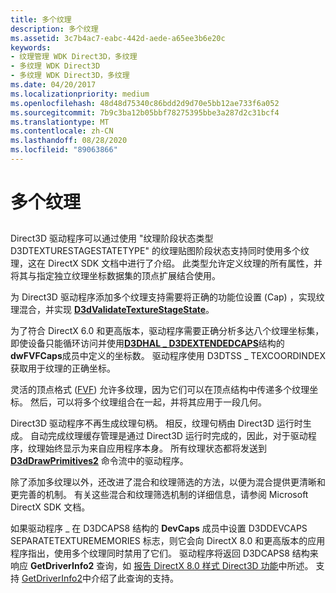 ```yaml
---
title: 多个纹理
description: 多个纹理
ms.assetid: 3c7b4ac7-eabc-442d-aede-a65ee3b6e20c
keywords:
- 纹理管理 WDK Direct3D，多纹理
- 多纹理 WDK Direct3D
- 多纹理 WDK Direct3D，多纹理
ms.date: 04/20/2017
ms.localizationpriority: medium
ms.openlocfilehash: 48d48d75340c86bdd2d9d70e5bb12ae733f6a052
ms.sourcegitcommit: 7b9c3ba12b05bbf78275395bbe3a287d2c31bcf4
ms.translationtype: MT
ms.contentlocale: zh-CN
ms.lasthandoff: 08/28/2020
ms.locfileid: "89063866"
---
```

# <a name="multiple-textures"></a>多个纹理


## <span id="ddk_multiple_textures_gg"></span><span id="DDK_MULTIPLE_TEXTURES_GG"></span>


Direct3D 驱动程序可以通过使用 "纹理阶段状态类型 D3DTEXTURESTAGESTATETYPE" 的纹理贴图阶段状态支持同时使用多个纹理，这在 DirectX SDK 文档中进行了介绍。 此类型允许定义纹理的所有属性，并将其与指定独立纹理坐标数据集的顶点扩展结合使用。

为 Direct3D 驱动程序添加多个纹理支持需要将正确的功能位设置 (Cap) ，实现纹理混合，并实现 [**D3dValidateTextureStageState**](/windows-hardware/drivers/ddi/d3dhal/nc-d3dhal-lpd3dhal_validatetexturestagestatecb)。

为了符合 DirectX 6.0 和更高版本，驱动程序需要正确分析多达八个纹理坐标集，即使设备只能循环访问并使用[**D3DHAL \_ D3DEXTENDEDCAPS**](/windows-hardware/drivers/ddi/d3dhal/ns-d3dhal-_d3dhal_d3dextendedcaps)结构的**dwFVFCaps**成员中定义的坐标数。 驱动程序使用 D3DTSS \_ TEXCOORDINDEX 获取用于纹理的正确坐标。

灵活的顶点格式 ([FVF](fvf--flexible-vertex-format-.md)) 允许多纹理，因为它们可以在顶点结构中传递多个纹理坐标。 然后，可以将多个纹理组合在一起，并将其应用于一段几何。

Direct3D 驱动程序不再生成纹理句柄。 相反，纹理句柄由 Direct3D 运行时生成。 自动完成纹理缓存管理是通过 Direct3D 运行时完成的，因此，对于驱动程序，纹理始终显示为来自应用程序本身。 所有纹理状态都将发送到 [**D3dDrawPrimitives2**](/windows-hardware/drivers/ddi/d3dhal/nc-d3dhal-lpd3dhal_drawprimitives2cb) 命令流中的驱动程序。

除了添加多纹理以外，还改进了混合和纹理筛选的方法，以便为混合提供更清晰和更完善的机制。 有关这些混合和纹理筛选机制的详细信息，请参阅 Microsoft DirectX SDK 文档。

如果驱动程序 \_ 在 D3DCAPS8 结构的 **DevCaps** 成员中设置 D3DDEVCAPS SEPARATETEXTUREMEMORIES 标志，则它会向 DirectX 8.0 和更高版本的应用程序指出，使用多个纹理同时禁用了它们。 驱动程序将返回 D3DCAPS8 结构来响应 **GetDriverInfo2** 查询，如 [报告 DirectX 8.0 样式 Direct3D 功能](reporting-directx-8-0-style-direct3d-capabilities.md)中所述。 支持 [GetDriverInfo2](supporting-getdriverinfo2.md)中介绍了此查询的支持。

 

